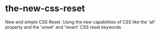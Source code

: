# the-new-css-reset
New and simple CSS Reset. Using the new capabilities of CSS like the 'all' property and the 'unset' and 'revert' CSS reset keywords
